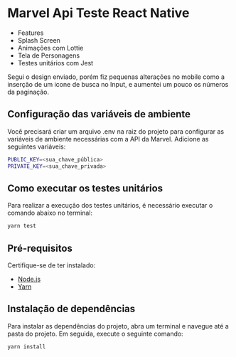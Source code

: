 # Marvel Api Teste React Native
* Features
* Splash Screen
* Animações com Lottie
* Tela de Personagens
* Testes unitários com Jest

Segui o design enviado, porém fiz pequenas alterações no mobile como a inserção de um icone de busca no Input, e aumentei um pouco os números da paginação.

## Configuração das variáveis de ambiente

Você precisará criar um arquivo .env na raiz do projeto para configurar as variáveis de ambiente necessárias com a API da Marvel. Adicione as seguintes variáveis:

```bash
PUBLIC_KEY=<sua_chave_pública>
PRIVATE_KEY=<sua_chave_privada>
```

## Como executar os testes unitários

Para realizar a execução dos testes unitários, é necessário executar o comando abaixo no terminal:

```bash
yarn test
```

## Pré-requisitos

Certifique-se de ter instalado:

- [Node.js](https://nodejs.org/en/download/)
- [Yarn](https://yarnpkg.com/lang/en/docs/install/)

## Instalação de dependências

Para instalar as dependências do projeto, abra um terminal e navegue até a pasta do projeto. Em seguida, execute o seguinte comando:

```bash
yarn install
```
